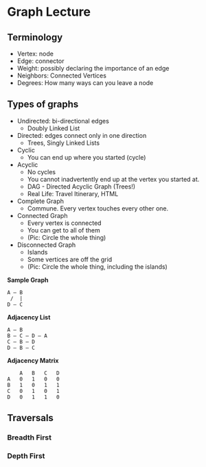 # Graph Lecture


## Terminology
- Vertex: node
- Edge: connector
- Weight: possibly declaring the importance of an edge
- Neighbors: Connected Vertices
- Degrees: How many ways can you leave a node

## Types of graphs

- Undirected: bi-directional edges
  - Doubly Linked List
- Directed: edges connect only in one direction
  - Trees, Singly Linked Lists
- Cyclic
  - You can end up where you started (cycle)
- Acyclic
  - No cycles
  - You cannot inadvertently end up at the vertex you started at.
  - DAG - Directed Acyclic Graph (Trees!)
  - Real Life: Travel Itinerary, HTML
- Complete Graph
  - Commune. Every vertex touches every other one.
- Connected Graph
  - Every vertex is connected
  - You can get to all of them
  - (Pic: Circle the whole thing)
- Disconnected Graph
  - Islands
  - Some vertices are off the grid
  - (Pic: Circle the whole thing, including the islands)

**Sample Graph**
```
A — B
 /  |
D — C
```

**Adjacency List**

```
A — B
B — C — D — A
C — B — D
D — B — C
```

**Adjacency Matrix**

```
    A   B   C   D
A   0   1   0   0
B   1   0   1   1
C   0   1   0   1
D   0   1   1   0
```

## Traversals

### Breadth First


### Depth First
